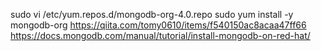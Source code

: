sudo vi /etc/yum.repos.d/mongodb-org-4.0.repo
sudo yum install -y mongodb-org
https://qiita.com/tomy0610/items/f540150ac8acaa47ff66
https://docs.mongodb.com/manual/tutorial/install-mongodb-on-red-hat/
